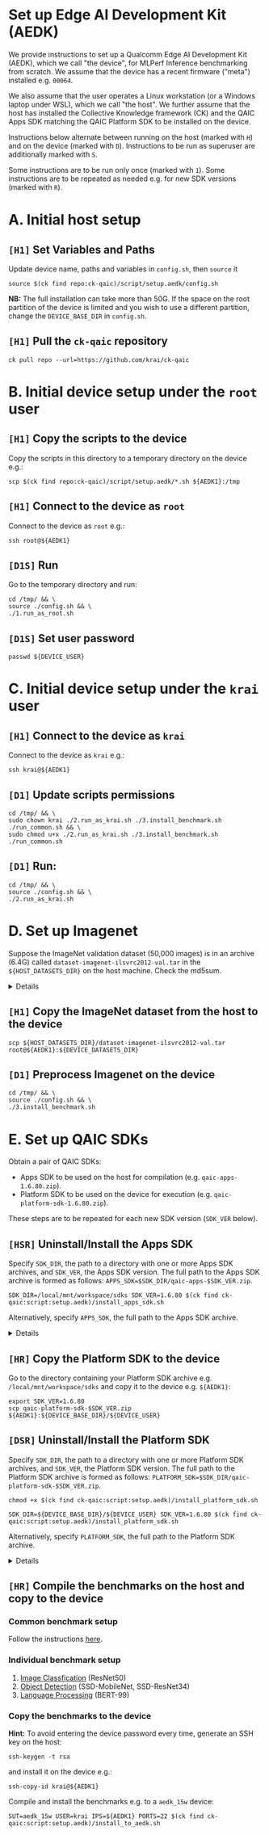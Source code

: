 # Set up Edge AI Development Kit (AEDK)

We provide instructions to set up a Qualcomm Edge AI Development Kit (AEDK),
which we call "the device", for MLPerf Inference benchmarking from scratch.
We assume that the device has a recent firmware ("meta") installed e.g. `00064`.

We also assume that the user operates a Linux workstation (or a Windows laptop
under WSL), which we call "the host". We further assume that the host has
installed the Collective Knowledge framework (CK) and the QAIC Apps SDK
matching the QAIC Platform SDK to be installed on the device.

Instructions below alternate between running on the host (marked with `H`)
and on the device (marked with `D`). Instructions to be run as superuser are
additionally marked with `S`.

Some instructions are to be run only once (marked with `1`). Some instructions
are to be repeated as needed e.g. for new SDK versions (marked with `R`).

# A. Initial host setup

## `[H1]` Set Variables and Paths
Update device name, paths and variables in `config.sh`, then `source` it
```
source $(ck find repo:ck-qaic)/script/setup.aedk/config.sh
```

**NB:** The full installation can take more than 50G. If the space on the root
partition of the device is limited and you wish to use a different partition, 
change the `DEVICE_BASE_DIR` in `config.sh`.

## `[H1]` Pull the `ck-qaic` repository
```
ck pull repo --url=https://github.com/krai/ck-qaic
```

# B. Initial device setup under the `root` user

## `[H1]` Copy the scripts to the device
Copy the scripts in this directory to a temporary directory on the device e.g.:
```
scp $(ck find repo:ck-qaic)/script/setup.aedk/*.sh ${AEDK1}:/tmp
```

## `[H1]` Connect to the device as `root`
Connect to the device as `root` e.g.:
```
ssh root@${AEDK1}
```

## `[D1S]` Run
Go to the temporary directory and run:
```
cd /tmp/ && \
source ./config.sh && \
./1.run_as_root.sh
```

## `[D1S]` Set user password
```
passwd ${DEVICE_USER}
```

# C. Initial device setup under the `krai` user

## `[H1]` Connect to the device as `krai`
Connect to the device as `krai` e.g.:
```
ssh krai@${AEDK1}
```

## `[D1]` Update scripts permissions
```
cd /tmp/ && \ 
sudo chown krai ./2.run_as_krai.sh ./3.install_benchmark.sh ./run_common.sh && \
sudo chmod u+x ./2.run_as_krai.sh ./3.install_benchmark.sh ./run_common.sh
```

## `[D1]` Run:
```
cd /tmp/ && \
source ./config.sh && \
./2.run_as_krai.sh
```

# D. Set up Imagenet
Suppose the ImageNet validation dataset (50,000 images) is in an archive (6.4G) called
`dataset-imagenet-ilsvrc2012-val.tar` in the `${HOST_DATASETS_DIR}` on the host machine. Check the md5sum.

<details><pre>
&dollar; md5sum ${HOST_DATASETS_DIR}/dataset-imagenet-ilsvrc2012-val.tar
3f31a40f2bb902e28aa23aad0fc8e383  dataset-imagenet-ilsvrc2012-val.tar
</pre></details>

## `[H1]` Copy the ImageNet dataset from the host to the device
```
scp ${HOST_DATASETS_DIR}/dataset-imagenet-ilsvrc2012-val.tar root@${AEDK1}:${DEVICE_DATASETS_DIR}
```

## `[D1]` Preprocess Imagenet on the device
```
cd /tmp/ && \
source ./config.sh && \
./3.install_benchmark.sh
```

# E. Set up QAIC SDKs
Obtain a pair of QAIC SDKs:
- Apps SDK to be used on the host for compilation (e.g. `qaic-apps-1.6.80.zip`).
- Platform SDK to be used on the device for execution (e.g. `qaic-platform-sdk-1.6.80.zip`).

These steps are to be repeated for each new SDK version (`SDK_VER` below).

## `[HSR]` Uninstall/Install the Apps SDK

Specify `SDK_DIR`, the path to a directory with one or more Apps SDK archives, and `SDK_VER`, the Apps SDK version.
The full path to the Apps SDK archive is formed as follows: `APPS_SDK=$SDK_DIR/qaic-apps-$SDK_VER.zip`.

```
SDK_DIR=/local/mnt/workspace/sdks SDK_VER=1.6.80 $(ck find ck-qaic:script:setup.aedk)/install_apps_sdk.sh
```

Alternatively, specify `APPS_SDK`, the full path to the Apps SDK archive.

<details><pre>
&dollar; grep build_id /opt/qti-aic/versions/apps.xml -B1
                &lsaquo;base_version&rsaquo;1.6&lsaquo;&sol;base_version&rsaquo;
                &lsaquo;build_id&rsaquo;80&lsaquo;&sol;build_id&rsaquo;
</pre></details>

## `[HR]` Copy the Platform SDK to the device

Go to the directory containing your Platform SDK archive e.g. `/local/mnt/workspace/sdks`
and copy it to the device e.g. `${AEDK1}`:

```
export SDK_VER=1.6.80
scp qaic-platform-sdk-$SDK_VER.zip ${AEDK1}:${DEVICE_BASE_DIR}/${DEVICE_USER}
```

## `[DSR]` Uninstall/Install the Platform SDK

Specify `SDK_DIR`, the path to a directory with one or more Platform SDK archives, and `SDK_VER`, the Platform SDK version.
The full path to the Platform SDK archive is formed as follows: `PLATFORM_SDK=$SDK_DIR/qaic-platform-sdk-$SDK_VER.zip`.

```
chmod +x $(ck find ck-qaic:script:setup.aedk)/install_platform_sdk.sh

SDK_DIR=${DEVICE_BASE_DIR}/${DEVICE_USER} SDK_VER=1.6.80 $(ck find ck-qaic:script:setup.aedk)/install_platform_sdk.sh
```

Alternatively, specify `PLATFORM_SDK`, the full path to the Platform SDK archive.

<details><pre>
LRT QC_IMAGE_VERSION: LRT.AIC.6.7.1.6.52
LRT IMAGE_VARIANT: LRT.AIC.REL
Number of devices: 1
QID 0
        Status:Ready
        PCI Address:0002:01:00.0
        PCI Info:Unassigned class [ff00] Qualcomm Device a100
        HW Version:0.2.0.0
        HW Serial:0x2b36e75d
        FW Version:1.6.36
        FW QC_IMAGE_VERSION:QSM.AIC.1.6.36
        FW OEM_IMAGE_VERSION:
        FW IMAGE_VARIANT:AIC100.REL
        NSP Version:1.6.18
        NSP QC_IMAGE_VERSION:NSP.AIC.1.6.18
        NSP OEM_IMAGE_VERSION:
        NSP IMAGE_VARIANT:aic100.nsp.prodQ
        Compiler Version:0
        Dram Total:8116 MB
        Dram Free:8116 MB
        Dram Fragmentation:0.00%
        Vc Total:16
        Vc Free:16
        Nsp Total:8
        Nsp Free:8
        Peak Dram Bw:0.0
        Peak Sram Bw:0.0
        Peak PcieBw:0.0
        MCID Total:3072
        MCID Free:3072
        Semaphore Total:32
        Semaphore Free:32
        Constants Loaded:0
        Constants In-Use:0
        Networks Loaded:0
        Networks Active:0
        NSP Frequency(Mhz):595
        DDR Frequency(Mhz):2133
        COMPNOC Frequency(Mhz):1450
        MEMNOC Frequency(Mhz):1000
        SYSNOC Frequency(Mhz):667
        Metadata Version:0.10
        NNC Command Protocol Version:8.1
        SBL Image:SBL.AIC.1.6.21
        PVS Image Version:24
        NSP Defective PG Mask: 0xAAAA
        Board serial:
</pre></details>

## `[HR]` Compile the benchmarks on the host and copy to the device

### Common benchmark setup

Follow the instructions [here](https://github.com/krai/ck-qaic/blob/main/program/README.md).

### Individual benchmark setup

1. [Image Classfication](https://github.com/krai/ck-qaic/blob/main/program/image-classification-qaic-loadgen/README.md) (ResNet50)
1. [Object Detection](https://github.com/krai/ck-qaic/blob/main/program/object-detection-qaic-loadgen/README.md) (SSD-MobileNet, SSD-ResNet34)
1. [Language Processing](https://github.com/krai/ck-qaic/blob/main/program/packed-bert-qaic-loadgen/README.md) (BERT-99)

### Copy the benchmarks to the device

**Hint:** To avoid entering the device password every time, generate an SSH key on the host:

```
ssh-keygen -t rsa
```

and install it on the device e.g.:

```
ssh-copy-id krai@${AEDK1}
```

Compile and install the benchmarks e.g. to a `aedk_15w` device:
```
SUT=aedk_15w USER=krai IPS=${AEDK1} PORTS=22 $(ck find ck-qaic:script:setup.aedk)/install_to_aedk.sh
```
